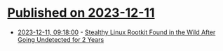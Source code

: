 # [Published on 2023-12-11](index.md)

* [2023-12-11, 09:18:00](https://soylentnews.org/article.pl?sid=23/12/10/039250&from=rss) - [Stealthy Linux Rootkit Found in the Wild After Going Undetected for 2 Years](https://soylentnews.org/article.pl?sid=23/12/10/039250&from=rss)
